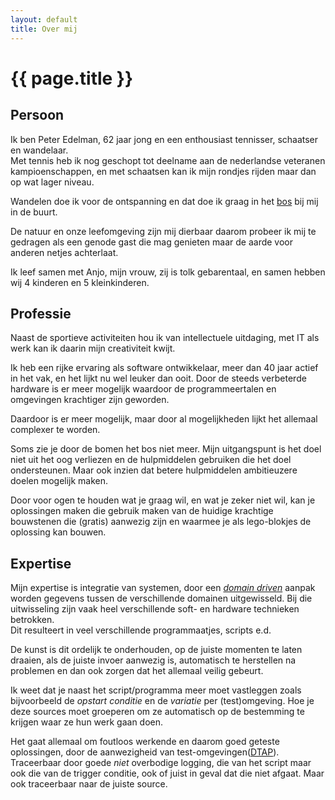 ```yaml
---
layout: default
title: Over mij
---
```

# {{ page.title }}

## Persoon
  Ik ben Peter Edelman, 62 jaar jong en een enthousiast tennisser, schaatser en wandelaar.  
  Met tennis heb ik nog geschopt tot deelname aan de nederlandse veteranen kampioenschappen, en met schaatsen kan ik mijn rondjes rijden maar dan op wat lager niveau.  

  Wandelen doe ik voor de ontspanning en dat doe ik graag in het [bos](https://www.natuurmonumenten.nl/natuurgebieden/spanderswoud) bij mij in de buurt.  

  De natuur en onze leefomgeving zijn mij dierbaar daarom probeer ik mij te gedragen als een genode gast die mag genieten maar de aarde voor anderen netjes achterlaat. 

  Ik leef samen met Anjo, mijn vrouw, zij is tolk gebarentaal, en samen hebben wij 4 kinderen en 5 kleinkinderen.

## Professie

  Naast de sportieve activiteiten hou ik van intellectuele uitdaging, met IT als werk kan ik daarin mijn creativiteit kwijt.

  Ik heb een rijke ervaring als software ontwikkelaar, meer dan 40 jaar actief in het vak, en het lijkt nu wel leuker dan ooit. Door de steeds verbeterde hardware is er meer mogelijk waardoor de programmeertalen en omgevingen krachtiger zijn geworden.  

  Daardoor is er meer mogelijk, maar door al mogelijkheden lijkt het allemaal complexer te worden.  

  Soms zie je door de bomen het bos niet meer. Mijn uitgangspunt is het doel niet uit het oog verliezen en de hulpmiddelen gebruiken die het doel ondersteunen. Maar ook inzien dat betere hulpmiddelen ambitieuzere doelen mogelijk maken. 

  Door voor ogen te houden wat je graag wil, en wat je zeker niet wil, kan je oplossingen maken die gebruik maken van de huidige krachtige bouwstenen die (gratis) aanwezig zijn en waarmee je als lego-blokjes de oplossing kan bouwen. 

## Expertise

  Mijn expertise is integratie van systemen, door een [_domain driven_](https://en.wikipedia.org/wiki/Domain-driven_design) aanpak worden gegevens tussen de verschillende domainen uitgewisseld. Bij die uitwisseling zijn vaak heel verschillende soft- en hardware technieken betrokken.  
  Dit resulteert in veel verschillende programmaatjes, scripts e.d.  
  
  De kunst is dit ordelijk te onderhouden, op de juiste momenten te laten draaien, als de juiste invoer aanwezig is, automatisch te herstellen na problemen en dan ook zorgen dat het allemaal veilig gebeurt.  

  Ik weet dat je naast het script/programma meer moet vastleggen zoals bijvoorbeeld de _opstart conditie_ en de _variatie_ per (test)omgeving.  Hoe je deze sources moet groeperen om ze automatisch op de bestemming te krijgen waar ze hun werk gaan doen.  

  Het gaat allemaal om foutloos werkende en daarom goed geteste oplossingen, door de aanwezigheid van test-omgevingen([DTAP](https://en.wikipedia.org/wiki/Development,_testing,_acceptance_and_production)). Traceerbaar door goede _niet_ overbodige logging, die van het script maar ook die van de trigger conditie, ook of juist in geval dat die niet afgaat. Maar ook traceerbaar naar de juiste source. 

  

